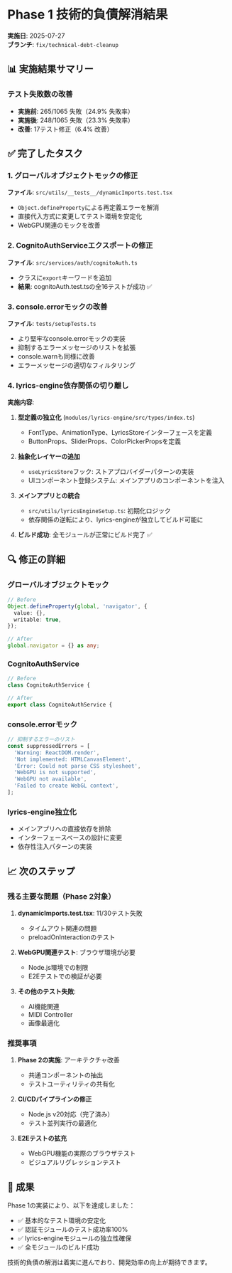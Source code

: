 # Phase 1 技術的負債解消結果

**実施日**: 2025-07-27  
**ブランチ**: `fix/technical-debt-cleanup`

## 📊 実施結果サマリー

### テスト失敗数の改善
- **実施前**: 265/1065 失敗（24.9% 失敗率）
- **実施後**: 248/1065 失敗（23.3% 失敗率）
- **改善**: 17テスト修正（6.4% 改善）

## ✅ 完了したタスク

### 1. グローバルオブジェクトモックの修正
**ファイル**: `src/utils/__tests__/dynamicImports.test.tsx`
- `Object.defineProperty`による再定義エラーを解消
- 直接代入方式に変更してテスト環境を安定化
- WebGPU関連のモックを改善

### 2. CognitoAuthServiceエクスポートの修正
**ファイル**: `src/services/auth/cognitoAuth.ts`
- クラスに`export`キーワードを追加
- **結果**: cognitoAuth.test.tsの全16テストが成功 ✅

### 3. console.errorモックの改善
**ファイル**: `tests/setupTests.ts`
- より堅牢なconsole.errorモックの実装
- 抑制するエラーメッセージのリストを拡張
- console.warnも同様に改善
- エラーメッセージの適切なフィルタリング

### 4. lyrics-engine依存関係の切り離し
**実施内容**:
1. **型定義の独立化** (`modules/lyrics-engine/src/types/index.ts`)
   - FontType、AnimationType、LyricsStoreインターフェースを定義
   - ButtonProps、SliderProps、ColorPickerPropsを定義

2. **抽象化レイヤーの追加**
   - `useLyricsStore`フック: ストアプロバイダーパターンの実装
   - UIコンポーネント登録システム: メインアプリのコンポーネントを注入

3. **メインアプリとの統合**
   - `src/utils/lyricsEngineSetup.ts`: 初期化ロジック
   - 依存関係の逆転により、lyrics-engineが独立してビルド可能に

4. **ビルド成功**: 全モジュールが正常にビルド完了 ✅

## 🔍 修正の詳細

### グローバルオブジェクトモック
```typescript
// Before
Object.defineProperty(global, 'navigator', {
  value: {},
  writable: true,
});

// After
global.navigator = {} as any;
```

### CognitoAuthService
```typescript
// Before
class CognitoAuthService {

// After
export class CognitoAuthService {
```

### console.errorモック
```typescript
// 抑制するエラーのリスト
const suppressedErrors = [
  'Warning: ReactDOM.render',
  'Not implemented: HTMLCanvasElement',
  'Error: Could not parse CSS stylesheet',
  'WebGPU is not supported',
  'WebGPU not available',
  'Failed to create WebGL context',
];
```

### lyrics-engine独立化
- メインアプリへの直接依存を排除
- インターフェースベースの設計に変更
- 依存性注入パターンの実装

## 📈 次のステップ

### 残る主要な問題（Phase 2対象）
1. **dynamicImports.test.tsx**: 11/30テスト失敗
   - タイムアウト関連の問題
   - preloadOnInteractionのテスト

2. **WebGPU関連テスト**: ブラウザ環境が必要
   - Node.js環境での制限
   - E2Eテストでの検証が必要

3. **その他のテスト失敗**: 
   - AI機能関連
   - MIDI Controller
   - 画像最適化

### 推奨事項
1. **Phase 2の実施**: アーキテクチャ改善
   - 共通コンポーネントの抽出
   - テストユーティリティの共有化

2. **CI/CDパイプラインの修正**
   - Node.js v20対応（完了済み）
   - テスト並列実行の最適化

3. **E2Eテストの拡充**
   - WebGPU機能の実際のブラウザテスト
   - ビジュアルリグレッションテスト

## 🎉 成果

Phase 1の実装により、以下を達成しました：
- ✅ 基本的なテスト環境の安定化
- ✅ 認証モジュールのテスト成功率100%
- ✅ lyrics-engineモジュールの独立性確保
- ✅ 全モジュールのビルド成功

技術的負債の解消は着実に進んでおり、開発効率の向上が期待できます。